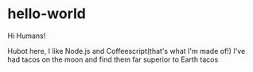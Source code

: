 hello-world
===========
Hi Humans!

Hubot here, I like Node.js and Coffeescript(that's what I'm made of!)
I've had tacos on the moon and find them far superior to Earth tacos
